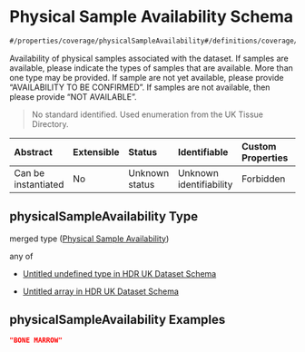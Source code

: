 # Physical Sample Availability Schema

```txt
#/properties/coverage/physicalSampleAvailability#/definitions/coverage/properties/physicalSampleAvailability
```

Availability of physical samples associated with the dataset. If samples are available, please indicate the types of samples that are available. More than one type may be provided. If sample are not yet available, please provide “AVAILABILITY TO BE CONFIRMED”. If samples are not available, then please provide “NOT AVAILABLE”.

> No standard identified. Used enumeration from the UK Tissue Directory.

| Abstract            | Extensible | Status         | Identifiable            | Custom Properties | Additional Properties | Access Restrictions | Defined In                                                                                        |
| :------------------ | :--------- | :------------- | :---------------------- | :---------------- | :-------------------- | :------------------ | :------------------------------------------------------------------------------------------------ |
| Can be instantiated | No         | Unknown status | Unknown identifiability | Forbidden         | Allowed               | none                | [dataset.schema.json*](../../../schema/dataset/latest/dataset.schema.json "open original schema") |

## physicalSampleAvailability Type

merged type ([Physical Sample Availability](dataset-definitions-coverage-properties-physical-sample-availability.md))

any of

*   [Untitled undefined type in HDR UK Dataset Schema](dataset-definitions-coverage-properties-physical-sample-availability-anyof-0.md "check type definition")

*   [Untitled array in HDR UK Dataset Schema](dataset-definitions-coverage-properties-physical-sample-availability-anyof-1.md "check type definition")

## physicalSampleAvailability Examples

```json
"BONE MARROW"
```
